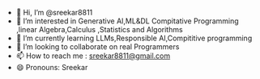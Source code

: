 - 👋 Hi, I’m @sreekar8811
- 👀 I’m interested in Generative AI,ML&DL Compitative Programming ,linear Algebra,Calculus ,Statistics and Algorithms
- 🌱 I’m currently learning LLMs,Responsible AI,Compititive programming
- 💞️ I’m looking to collaborate on real Programmers
- 📫 How to reach me : sreekar8811@gmail.com
- 😄 Pronouns: Sreekar

<!---
sreekar8811/sreekar8811 is a ✨ special ✨ repository because its `README.md` (this file) appears on your GitHub profile.
You can click the Preview link to take a look at your changes.
--->

